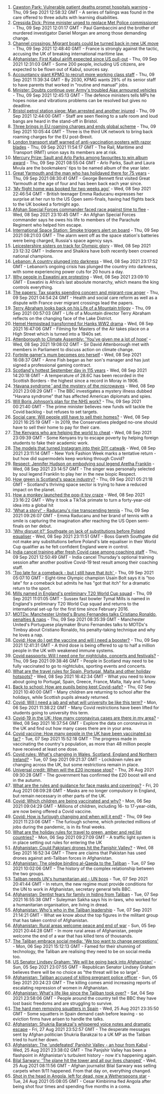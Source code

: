 1. [Cawston Park: Vulnerable patient deaths prompt hospitals warning](https://www.bbc.co.uk/news/uk-england-norfolk-58466839?at_medium=RSS&at_campaign=KARANGA) - Thu, 09 Sep 2021 12:58:32 GMT - A series of failings was found in the care offered to three adults with learning disabilities.
2. [Cressida Dick: Prime minister urged to replace Met Police commissioner](https://www.bbc.co.uk/news/uk-england-london-58490698?at_medium=RSS&at_campaign=KARANGA) - Thu, 09 Sep 2021 12:01:17 GMT - Paul Gambaccini and the brother of murdered investigator Daniel Morgan are among those demanding change.
3. [Channel crossings: Migrant boats could be turned back in new UK move](https://www.bbc.co.uk/news/uk-58495948?at_medium=RSS&at_campaign=KARANGA) - Thu, 09 Sep 2021 12:48:40 GMT - France is strongly against the tactic, accusing the UK of breaking international maritime law.
4. [Afghanistan: First Kabul airlift expected since US pull-out](https://www.bbc.co.uk/news/world-asia-58497904?at_medium=RSS&at_campaign=KARANGA) - Thu, 09 Sep 2021 12:31:03 GMT - Some 200 people, including US citizens, are expected to be flown out of Kabul, sources say.
5. [Accountancy giant KPMG to recruit more working class staff](https://www.bbc.co.uk/news/business-58485825?at_medium=RSS&at_campaign=KARANGA) - Thu, 09 Sep 2021 11:39:34 GMT - By 2030, KPMG wants 29% of its senior staff to have parents that worked in "routine and manual" jobs.
6. [Minister: Doubts continue over Army's troubled Ajax armoured vehicles](https://www.bbc.co.uk/news/uk-politics-58502779?at_medium=RSS&at_campaign=KARANGA) - Thu, 09 Sep 2021 12:45:13 GMT - The defence ministers tells MPs he hopes noise and vibrations problems can be resolved but gives no deadline.
7. [Bristol petrol station siege: Man arrested and another injured](https://www.bbc.co.uk/news/uk-england-bristol-58500077?at_medium=RSS&at_campaign=KARANGA) - Thu, 09 Sep 2021 12:44:00 GMT - Staff are seen fleeing to a safe room and loud bangs are heard in the stand-off in Bristol.
8. [Three brings in EU roaming charges and ends global scheme](https://www.bbc.co.uk/news/technology-58501527?at_medium=RSS&at_campaign=KARANGA) - Thu, 09 Sep 2021 10:05:44 GMT - Three is the third UK network to bring back roaming charges for the EU post-Brexit.
9. [London transport staff warned of anti-vaccination posters with razor blades](https://www.bbc.co.uk/news/uk-england-london-58499899?at_medium=RSS&at_campaign=KARANGA) - Thu, 09 Sep 2021 11:54:17 GMT - The Rail, Maritime and Transport (RMT) union says its members are at risk.
10. [Mercury Prize: Sault and Arlo Parks among favourites to win album award](https://www.bbc.co.uk/news/entertainment-arts-58499065?at_medium=RSS&at_campaign=KARANGA) - Thu, 09 Sep 2021 08:55:04 GMT - Arlo Parks, Sault and Laura Mvula are the bookmakers' tips to be named album of the year later.
11. [Great Yarmouth and the man who has holidayed there for 75 years](https://www.bbc.co.uk/news/uk-england-norfolk-58487394?at_medium=RSS&at_campaign=KARANGA) - Thu, 09 Sep 2021 08:30:41 GMT - George Bennett first visited Great Yarmouth at the age of four and has been back each year since.
12. ['My flight home was booked for two weeks ago'](https://www.bbc.co.uk/sport/tennis/58495531?at_medium=RSS&at_campaign=KARANGA) - Wed, 08 Sep 2021 22:46:54 GMT - British teenager Emma Raducanu expresses her surprise at her run to the US Open semi-finals, having had flights back to the UK booked a fortnight ago.
13. [Afghan Special Forces commander faced race against time to flee](https://www.bbc.co.uk/news/world-asia-58490568?at_medium=RSS&at_campaign=KARANGA) - Wed, 08 Sep 2021 23:10:45 GMT - An Afghan Special Forces commander says he owes his life to members of the Parachute Regiment who helped him escape.
14. [International Space Station: Smoke triggers alert on board](https://www.bbc.co.uk/news/world-europe-58497899?at_medium=RSS&at_campaign=KARANGA) - Thu, 09 Sep 2021 08:21:03 GMT - The alarm went off as the space station's batteries were being charged, Russia's space agency says.
15. [Leicestershire sisters on track for Olympic glory](https://www.bbc.co.uk/news/uk-england-leicestershire-58270963?at_medium=RSS&at_campaign=KARANGA) - Wed, 08 Sep 2021 23:12:32 GMT - Indienne and Shaikira have both recently been crowned national champions.
16. [Lebanon: A country plunged into darkness](https://www.bbc.co.uk/news/world-middle-east-58494832?at_medium=RSS&at_campaign=KARANGA) - Wed, 08 Sep 2021 23:17:52 GMT - Lebanon’s ongoing crisis has plunged the country into darkness, with some experiencing power cuts for 20 hours a day.
17. [Why people in Eswatini are protesting](https://www.bbc.co.uk/news/world-africa-58492598?at_medium=RSS&at_campaign=KARANGA) - Wed, 08 Sep 2021 23:09:10 GMT - Eswatini is Africa’s last absolute monarchy, which means the king controls everything.
18. [The papers: Tax sparks spending concern and migrant-row anger](https://www.bbc.co.uk/news/blogs-the-papers-58495934?at_medium=RSS&at_campaign=KARANGA) - Thu, 09 Sep 2021 04:54:24 GMT - Health and social care reform as well as a dispute with France over migrant crossings lead the papers.
19. [Terry Abraham looks back on his Life of a Mountain trilogy](https://www.bbc.co.uk/news/uk-england-cumbria-58394918?at_medium=RSS&at_campaign=KARANGA) - Thu, 09 Sep 2021 00:57:03 GMT - Life of a Mountain director Terry Abraham reflects on the changing face of the Lake District.
20. [Hemel Hempstead transformed for Hanks WW2 drama](https://www.bbc.co.uk/news/uk-england-beds-bucks-herts-58488046?at_medium=RSS&at_campaign=KARANGA) - Wed, 08 Sep 2021 16:47:06 GMT - Filming for Masters of the Air takes place on a High Street which is turned into a 1940s set.
21. [Attenborough to Climate Assembly: 'You've given me a lot of hope'](https://www.bbc.co.uk/news/science-environment-58495142?at_medium=RSS&at_campaign=KARANGA) - Wed, 08 Sep 2021 19:08:02 GMT - Sir David Attenborough met with members in Parliament to discuss action on climate change.
22. [Fortnite gamer's mum becomes pro herself](https://www.bbc.co.uk/news/technology-58487025?at_medium=RSS&at_campaign=KARANGA) - Wed, 08 Sep 2021 16:08:37 GMT - Anne Fish began as her son's manager and has just signed a professional gaming contract.
23. [Scotland's hottest September day in 115 years](https://www.bbc.co.uk/news/uk-scotland-south-scotland-58491958?at_medium=RSS&at_campaign=KARANGA) - Wed, 08 Sep 2021 14:20:18 GMT - A temperature of 28.6C has been recorded in the Scottish Borders - the highest since a record in Moray in 1906.
24. [‘Havana syndrome ’ and the mystery of the microwaves](https://www.bbc.co.uk/news/world-58396698?at_medium=RSS&at_campaign=KARANGA) - Wed, 08 Sep 2021 23:08:29 GMT - The BBC investigates a mystery illness dubbed "Havana syndrome" that has affected American diplomats and spies.
25. [Will Boris Johnson’s plan for the NHS work?](https://www.bbc.co.uk/news/health-58480863?at_medium=RSS&at_campaign=KARANGA) - Thu, 09 Sep 2021 00:21:40 GMT - The prime minister believes new funds will tackle the Covid backlog - but refuses to set targets.
26. [Social care: Will people still have to sell their homes?](https://www.bbc.co.uk/news/58486476?at_medium=RSS&at_campaign=KARANGA) - Wed, 08 Sep 2021 16:25:19 GMT - In 2019, the Conservatives pledged no-one should have to sell their home to pay for their care.
27. [The Kenyans who are helping the world to cheat](https://www.bbc.co.uk/news/blogs-trending-58465189?at_medium=RSS&at_campaign=KARANGA) - Wed, 08 Sep 2021 23:09:39 GMT - Some Kenyans try to escape poverty by helping foreign students to fake their academic work.
28. [The models that turned Instagram into their DIY catwalk](https://www.bbc.co.uk/news/business-58474185?at_medium=RSS&at_campaign=KARANGA) - Wed, 08 Sep 2021 23:11:14 GMT - New York Fashion Week marks a tentative return - but how did supermodels keep working through Covid?
29. [Respect: Jennifer Hudson on embodying soul legend Aretha Franklin](https://www.bbc.co.uk/news/entertainment-arts-57867411?at_medium=RSS&at_campaign=KARANGA) - Wed, 08 Sep 2021 23:14:57 GMT - The singer was personally selected by soul legend Franklin to play her in the new biopic Respect.
30. [How green is Scotland's space industry?](https://www.bbc.co.uk/news/uk-scotland-highlands-islands-58190702?at_medium=RSS&at_campaign=KARANGA) - Thu, 09 Sep 2021 05:21:18 GMT - Scotland's thriving space sector is trying to have a reduced impact on the planet.
31. [How a monkey launched the pop-it toy craze](https://www.bbc.co.uk/news/business-58408570?at_medium=RSS&at_campaign=KARANGA) - Wed, 08 Sep 2021 23:16:22 GMT - Why it took a TikTok primate to turn a forty-year-old idea into a global hit
32. ['What a story!' - Raducanu's rise transcending tennis](https://www.bbc.co.uk/sport/tennis/58496385?at_medium=RSS&at_campaign=KARANGA) - Thu, 09 Sep 2021 09:26:07 GMT - Emma Raducanu and her brand of tennis with a smile is capturing the imagination after reaching the US Open semi-finals on her debut.
33. ['Why disrupt it?' Southgate on lack of substitutions before Poland equaliser](https://www.bbc.co.uk/sport/football/58496177?at_medium=RSS&at_campaign=KARANGA) - Wed, 08 Sep 2021 23:11:51 GMT - Boss Gareth Southgate did not make any substitutions before Poland's late equaliser in their World Cup qualifier as he felt confident England were in control.
34. [India cancel training after fresh Covid case among coaching staff](https://www.bbc.co.uk/sport/cricket/58500916?at_medium=RSS&at_campaign=KARANGA) - Thu, 09 Sep 2021 12:50:49 GMT - India cancel Thursday's optional training session after another positive Covid-19 test result among their coaching staff.
35. ['Too late for a comeback - but I still have that itch' ](https://www.bbc.co.uk/sport/athletics/58493570?at_medium=RSS&at_campaign=KARANGA) - Thu, 09 Sep 2021 05:07:10 GMT - Eight-time Olympic champion Usain Bolt says it is "too late" for a comeback but admits he has "got that itch" for a dramatic return to the sport.
36. [Mills named in England's preliminary T20 World Cup squad](https://www.bbc.co.uk/sport/cricket/58498271?at_medium=RSS&at_campaign=KARANGA) - Thu, 09 Sep 2021 11:01:05 GMT - Sussex fast bowler Tymal Mills is named in England's preliminary T20 World Cup squad and returns to the international set-up for the first time since February 2016.
37. [MOTDx: Manchester United's Bruno Fernandes talks Cristiano Ronaldo, penalties & naps](https://www.bbc.co.uk/sport/av/football/58499937?at_medium=RSS&at_campaign=KARANGA) - Thu, 09 Sep 2021 08:35:39 GMT - Manchester United's Portuguese playmaker Bruno Fernandes talks to MOTDx's Timbsy about Cristiano Ronaldo, his penalty-taking technique and why he loves a nap.
38. [Covid: How do I get the vaccine and will I need a booster?](https://www.bbc.co.uk/news/health-55045639?at_medium=RSS&at_campaign=KARANGA) - Thu, 09 Sep 2021 12:41:31 GMT - A third dose is being offered to up to half a million people in the UK with weakened immune systems.
39. [Covid passports: Will I need one for nightclubs, concerts and festivals?](https://www.bbc.co.uk/news/explainers-55718553?at_medium=RSS&at_campaign=KARANGA) - Thu, 09 Sep 2021 09:38:46 GMT - People in Scotland may need to be fully vaccinated to go to nightclubs, sporting events and concerts.
40. [What are the travel rules for Spain, Portugal, Malta and other holiday hotspots?](https://www.bbc.co.uk/news/explainers-56997931?at_medium=RSS&at_campaign=KARANGA) - Wed, 08 Sep 2021 16:42:34 GMT - What you need to know about going to Portugal, Spain, Greece, France, Malta, Italy and Turkey.
41. [Back to school: How are pupils being kept Covid-safe?](https://www.bbc.co.uk/news/education-51643556?at_medium=RSS&at_campaign=KARANGA) - Thu, 02 Sep 2021 10:40:00 GMT - Many children are returning to school after the holidays, while Scottish pupils already returned.
42. [Covid: Will I need a jab and what will university be like this term?](https://www.bbc.co.uk/news/explainers-52753913?at_medium=RSS&at_campaign=KARANGA) - Mon, 06 Sep 2021 11:38:22 GMT - Many Covid restrictions have been lifted for students going to university this term.
43. [Covid-19 in the UK: How many coronavirus cases are there in my area?](https://www.bbc.co.uk/news/uk-51768274?at_medium=RSS&at_campaign=KARANGA) - Wed, 08 Sep 2021 16:37:54 GMT - Explore the data on coronavirus in the UK and find out how many cases there are in your area.
44. [Covid vaccine: How many people in the UK have been vaccinated so far?](https://www.bbc.co.uk/news/health-55274833?at_medium=RSS&at_campaign=KARANGA) - Tue, 07 Sep 2021 15:52:18 GMT - The progress made in vaccinating the country's population, as more than 48 million people have received at least one dose.
45. [Covid rules: What's changing in Wales, Scotland, England and Northern Ireland?](https://www.bbc.co.uk/news/explainers-52530518?at_medium=RSS&at_campaign=KARANGA) - Tue, 07 Sep 2021 09:21:37 GMT - Lockdown rules are changing across the UK, but some restrictions remain in place.
46. [Universal credit: When will the £20 increase stop?](https://www.bbc.co.uk/news/uk-41487126?at_medium=RSS&at_campaign=KARANGA) - Thu, 26 Aug 2021 09:30:28 GMT - The government has confirmed the £20 boost will end in the autumn.
47. [What are the rules and guidance for face masks and coverings?](https://www.bbc.co.uk/news/health-51205344?at_medium=RSS&at_campaign=KARANGA) - Fri, 20 Aug 2021 08:09:28 GMT - Masks are no longer compulsory in England, but remain necessary in other parts of the UK.
48. [Covid: Which children are being vaccinated and why?](https://www.bbc.co.uk/news/health-57888429?at_medium=RSS&at_campaign=KARANGA) - Mon, 06 Sep 2021 09:04:29 GMT - Millions of children, including 16- to 17-year-olds, are now being offered a Covid vaccine.
49. [Covid: How is furlough changing and when will it end?](https://www.bbc.co.uk/news/explainers-52135342?at_medium=RSS&at_campaign=KARANGA) - Thu, 09 Sep 2021 11:23:06 GMT - The furlough scheme, which protected millions of jobs during the pandemic, is in its final weeks.
50. [What are the holiday rules for travel to green, amber and red list countries?](https://www.bbc.co.uk/news/explainers-52544307?at_medium=RSS&at_campaign=KARANGA) - Mon, 06 Sep 2021 09:27:09 GMT - A traffic light system is in place setting out rules for entering the UK
51. [Afghanistan: Could Pakistani drones hit the Panjshir Valley?](https://www.bbc.co.uk/news/58480299?at_medium=RSS&at_campaign=KARANGA) - Wed, 08 Sep 2021 16:52:34 GMT - There are claims that Pakistan has used drones against anti-Taliban forces in Afghanistan.
52. [Afghanistan: The pledge binding al-Qaeda to the Taliban](https://www.bbc.co.uk/news/world-asia-58473574?at_medium=RSS&at_campaign=KARANGA) - Tue, 07 Sep 2021 10:02:06 GMT - The history of the complex relationship between the two groups.
53. [Taliban needs UN's humanitarian aid - UN boss](https://www.bbc.co.uk/news/world-us-canada-58482840?at_medium=RSS&at_campaign=KARANGA) - Tue, 07 Sep 2021 20:41:44 GMT - In return, the new regime must provide conditions for the UN to work in Afghanistan, secretary general tells BBC.
54. [Afghanistan: Dentist fears for family in hiding from Taliban](https://www.bbc.co.uk/news/uk-england-cumbria-58474735?at_medium=RSS&at_campaign=KARANGA) - Tue, 07 Sep 2021 16:55:38 GMT - Suleyman Sakha says his in-laws, who worked for a humanitarian organisation, are living in dread.
55. [Afghanistan: Who's who in the Taliban leadership](https://www.bbc.co.uk/news/world-asia-58235639?at_medium=RSS&at_campaign=KARANGA) - Tue, 07 Sep 2021 21:14:21 GMT - What we know about the top figures in the militant group that has taken control of Afghanistan.
56. [Afghanistan: Rural areas welcome peace and end of war](https://www.bbc.co.uk/news/world-asia-58456955?at_medium=RSS&at_campaign=KARANGA) - Sun, 05 Sep 2021 20:44:28 GMT - In more rural areas of Afghanistan, people welcome the end of a war that has killed tens of thousands.
57. [The Taliban embrace social media: 'We too want to change perceptions'](https://www.bbc.co.uk/news/world-asia-58466939?at_medium=RSS&at_campaign=KARANGA) - Mon, 06 Sep 2021 15:12:13 GMT - Famed for their shunning of technology, the Taliban are realising they need to be on social media too.
58. [US Senator Lindsey Graham: 'We will be going back into Afghanistan'](https://www.bbc.co.uk/news/world-us-canada-58456953?at_medium=RSS&at_campaign=KARANGA) - Sun, 05 Sep 2021 23:07:55 GMT - Republican Senator Lindsey Graham believes there will be no choice as "the threat will be so large".
59. [Afghanistan: Taliban accused of killing pregnant police officer](https://www.bbc.co.uk/news/world-asia-58455826?at_medium=RSS&at_campaign=KARANGA) - Sun, 05 Sep 2021 20:24:23 GMT - The killing comes amid increasing reports of escalating repression of women in Afghanistan.
60. [Afghanistan: What's life like since the Taliban took over?](https://www.bbc.co.uk/news/world-asia-58434735?at_medium=RSS&at_campaign=KARANGA) - Sat, 04 Sep 2021 23:58:06 GMT - People around the country tell the BBC they have lost basic freedoms and are struggling to survive.
61. [The hard men removing squatters in Spain](https://www.bbc.co.uk/news/stories-58310532?at_medium=RSS&at_campaign=KARANGA) - Wed, 25 Aug 2021 23:35:50 GMT - Some squatters in Spain demand cash before leaving - so eviction firms have arisen to handle the talks.
62. [Afghanistan: Shukria Barakzai's whispered voice notes and dramatic escape](https://www.bbc.co.uk/news/world-asia-58345901?at_medium=RSS&at_campaign=KARANGA) - Fri, 27 Aug 2021 23:52:57 GMT - The desperate messages sent by Afghan politician Shukria Barakzai to a UK MP as the Taliban tried to hunt her down.
63. [Afghanistan: The 'undefeated' Panjshir Valley - an hour from Kabul](https://www.bbc.co.uk/news/world-asia-58329527?at_medium=RSS&at_campaign=KARANGA) - Wed, 25 Aug 2021 23:38:02 GMT - The Panjshir Valley has been a flashpoint in Afghanistan's turbulent history - now it's happening again.
64. [Bilal Sarwary: 'The plane hit the tower and all our lives changed'](https://www.bbc.co.uk/news/world-south-asia-58071592?at_medium=RSS&at_campaign=KARANGA) - Wed, 25 Aug 2021 08:11:56 GMT - Afghan journalist Bilal Sarwary was selling carpets when 9/11 happened. From that day on, everything changed.
65. [Shot in the head in Angola, left for dead, now a Wetherspoons star](https://www.bbc.co.uk/news/uk-58266180?at_medium=RSS&at_campaign=KARANGA) - Tue, 24 Aug 2021 05:08:05 GMT - Cesar Kimbirima fled Angola after being shot four times and spending five months in a coma.

